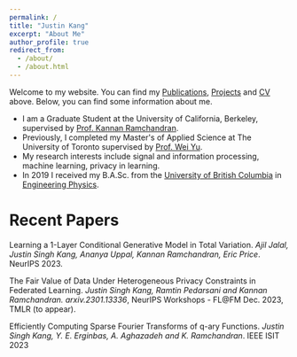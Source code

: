 ```yaml
---
permalink: /
title: "Justin Kang"
excerpt: "About Me"
author_profile: true
redirect_from: 
  - /about/
  - /about.html
---
```

Welcome to my website. You can find my <a href='publications'>Publications</a>, <a href='portfolio'>Projects</a> and <a href='files/Resume.pdf'>CV</a> above. Below, you can find some information about me.

* I am a Graduate Student at the University of California, Berkeley, supervised by <a href='https://people.eecs.berkeley.edu/~kannanr'>Prof. Kannan Ramchandran</a>.
* Previously, I completed my Master's of Applied Science at The University of Toronto supervised by <a href='https://www.comm.utoronto.ca/~weiyu/'>Prof. Wei Yu</a>.
* My research interests include signal and information processing,  machine learning, privacy in learning.
* In 2019 I received my B.A.Sc. from the <a href='https://www.ubc.ca/'>University of British Columbia</a> in <a href="https://www.engphys.ubc.ca/">Engineering Physics</a>.


Recent Papers
======

Learning a 1-Layer Conditional Generative Model in Total Variation. *Ajil Jalal, Justin Singh Kang, Ananya Uppal, Kannan Ramchandran, Eric Price*. NeurIPS 2023.

The Fair Value of Data Under Heterogeneous Privacy Constraints in Federated Learning. *Justin Singh Kang, Ramtin Pedarsani and Kannan Ramchandran. arxiv.2301.13336*, NeurIPS Workshops - FL@FM Dec. 2023, TMLR (to appear).

Efficiently Computing Sparse Fourier Transforms of q-ary Functions. *Justin Singh Kang, Y. E. Erginbas, A. Aghazadeh and K. Ramchandran*. IEEE ISIT 2023

